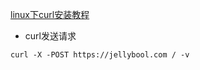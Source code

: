 [linux下curl安装教程](https://blog.csdn.net/wangpanbaoding/article/details/79104609)

- curl发送请求
```
curl -X -POST https://jellybool.com / -v
```


